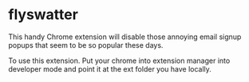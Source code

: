 flyswatter
==========

This handy Chrome extension will disable those annoying email signup popups that seem to be so popular these days.

To use this extension. Put your chrome into extension manager into developer mode and point it at the ext folder you have locally.
